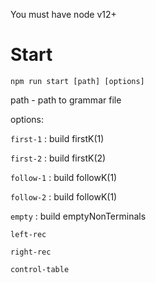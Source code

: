 You must have node v12+

# **Start**

`npm run start [path] [options]`
 
path - path to grammar file

options:

`first-1` : build firstK(1)

`first-2` : build firstK(2)

`follow-1` : build followK(1)

`follow-2` : build followK(1)

`empty` : build emptyNonTerminals

`left-rec`

`right-rec`

`control-table`
